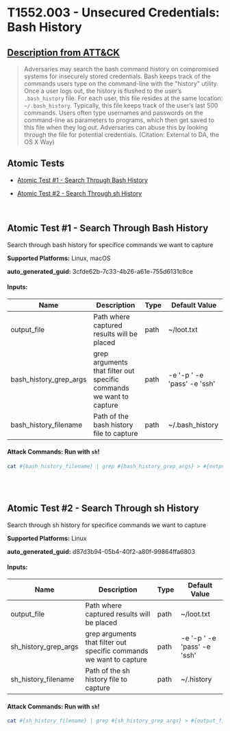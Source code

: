 # T1552.003 - Unsecured Credentials: Bash History
## [Description from ATT&CK](https://attack.mitre.org/techniques/T1552/003)
<blockquote>

Adversaries may search the bash command history on compromised systems for insecurely stored credentials. Bash keeps track of the commands users type on the command-line with the "history" utility. Once a user logs out, the history is flushed to the user’s <code>.bash_history</code> file. For each user, this file resides at the same location: <code>~/.bash_history</code>. Typically, this file keeps track of the user’s last 500 commands. Users often type usernames and passwords on the command-line as parameters to programs, which then get saved to this file when they log out. Adversaries can abuse this by looking through the file for potential credentials. (Citation: External to DA, the OS X Way)

</blockquote>

## Atomic Tests

- [Atomic Test #1 - Search Through Bash History](#atomic-test-1---search-through-bash-history)

- [Atomic Test #2 - Search Through sh History](#atomic-test-2---search-through-sh-history)


<br/>

## Atomic Test #1 - Search Through Bash History
Search through bash history for specifice commands we want to capture

**Supported Platforms:** Linux, macOS


**auto_generated_guid:** 3cfde62b-7c33-4b26-a61e-755d6131c8ce





#### Inputs:
| Name | Description | Type | Default Value |
|------|-------------|------|---------------|
| output_file | Path where captured results will be placed | path | ~/loot.txt|
| bash_history_grep_args | grep arguments that filter out specific commands we want to capture | path | -e '-p ' -e 'pass' -e 'ssh'|
| bash_history_filename | Path of the bash history file to capture | path | ~/.bash_history|


#### Attack Commands: Run with `sh`! 


```sh
cat #{bash_history_filename} | grep #{bash_history_grep_args} > #{output_file}
```






<br/>
<br/>

## Atomic Test #2 - Search Through sh History
Search through sh history for specifice commands we want to capture

**Supported Platforms:** Linux


**auto_generated_guid:** d87d3b94-05b4-40f2-a80f-99864ffa6803





#### Inputs:
| Name | Description | Type | Default Value |
|------|-------------|------|---------------|
| output_file | Path where captured results will be placed | path | ~/loot.txt|
| sh_history_grep_args | grep arguments that filter out specific commands we want to capture | path | -e '-p ' -e 'pass' -e 'ssh'|
| sh_history_filename | Path of the sh history file to capture | path | ~/.history|


#### Attack Commands: Run with `sh`! 


```sh
cat #{sh_history_filename} | grep #{sh_history_grep_args} > #{output_file}
```






<br/>
